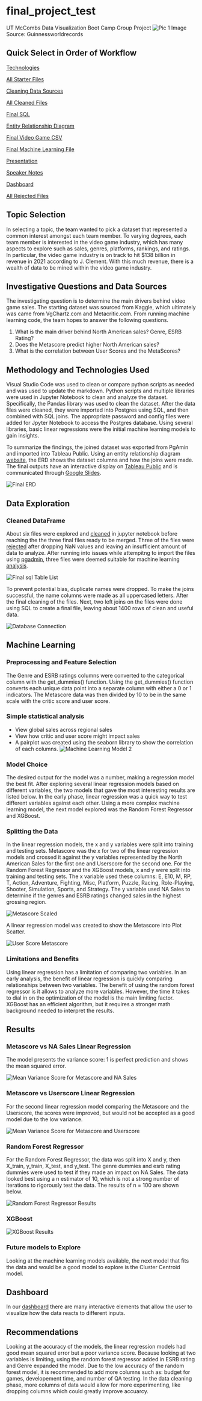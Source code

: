 # final_project_test
UT McCombs Data Visualization Boot Camp Group Project
![Pic 1](https://github.com/Sephike/predict_user_score/blob/x_role/Images/video_game_controllers.jpg)
Image Source: Guinnessworldrecords

## Quick Select in Order of Workflow
[Technologies](technology.md)

[All Starter Files](Resources/1.Starter_Files)

[Cleaning Data Sources](Resources/Cleaning_data_sources.ipynb)

[All Cleaned Files](Resources/2.Cleaned_Files)

[Final SQL](final_sql.sql)

[Entity Relationship Diagram](https://www.quickdatabasediagrams.com/)

[Final Video Game CSV](Resources/final_vg_data.csv)

[Final Machine Learning File](Resources/Machine_Learning_Model_final.ipynb)

[Presentation](https://rb.gy/nbalj3)

[Speaker Notes](Speaker_Notes.txt)

[Dashboard](https://public.tableau.com/profile/andrew.nuss#!/vizhome/UT_Austin_VG_Dashboard_Final/LandingPage)

[All Rejected Files](Resources/3.Rejected_Files)

## Topic Selection
In selecting a topic, the team wanted to pick a dataset that represented a common interest amongst each team member.  To varying degrees, each team member is interested in the video game industry, which has many aspects to explore such as sales, genres, platforms, rankings, and ratings.  In particular, the video game industry is on track to hit $138 billion in revenue in 2021 according to J. Clement.  With this much revenue, there is a wealth of data to be mined within the video game industry.  

## Investigative Questions and Data Sources
The investigating question is to determine the main drivers behind video game sales.  The starting dataset was sourced from Kaggle, which ultimately was came from VgChartz.com and Metacritic.com.  From running machine learning code, the team hopes to answer the following questions.

1. What is the main driver behind North American sales? Genre, ESRB Rating?
2. Does the Metascore predict higher North American sales? 
3. What is the correlation between User Scores and the MetaScores? 

## Methodology and Technologies Used 
Visual Studio Code was used to clean or compare python scripts as needed and was used to update the markdown. Python scripts and multiple libraries were used in Jupyter Notebook to clean and analyze the dataset. Specifically, the Pandas library was used to clean the dataset. After the data files were cleaned, they were imported into Postgres using SQL, and then combined with SQL joins.  The appropriate password and config files were added for Jpyter Notebook to access the Postgres database.  Using several libraries, basic linear regressions were the initial machine learning models to gain insights.

To summarize the findings, the joined dataset was exported from PgAmin and imported into Tableau Public. Using an entity relationship diagram [website](https://www.quickdatabasediagrams.com/), the ERD shows the dataset columns and how the joins were made. The final outputs have an interactive display on [Tableau Public](https://public.tableau.com/profile/andrew.nuss#!/vizhome/UT_Austin_VG_Dashboard_Final/LandingPage) and is communicated through [Google Slides](https://rb.gy/nbalj3).   

![Final ERD](https://github.com/Sephike/predict_user_score/blob/main/Images/final_ERD.png)

## Data Exploration 
### Cleaned DataFrame
About six files were explored and [cleaned](Resources/2.Cleaned_Files) in jupyter notebook before reaching the the three final files ready to be merged.  Three of the files were [rejected](Resources/3.Rejected_Files) after dropping NaN values and leaving an insufficient amount of data to analyze. After running into issues while attempitng to import the files using [pgadmin](final_sql.sql), three files were deemed suitable for machine learning [analysis](Resources/final_vg_data.csv).

![Final sql Table List](https://github.com/Sephike/predict_user_score/blob/main/Images/final_SQL_table_list.PNG)

To prevent potential bias, duplicate names were dropped. To make the joins successful, the name columns were made as all uppercased letters.  After the final cleaning of the files. Next, two left joins on the files were done using SQL to create a final file, leaving about 1400 rows of clean and useful data.

![Database Connection](Images/rejected_images/database_connection.png)

## Machine Learning
### Preprocessing and Feature Selection
The Genre and ESRB ratings columns were converted to the categorical column with the get_dummies() function. Using the get_dummies() function converts each unique data point into a separate column with either a 0 or 1 indicators. The Metascore data was then divided by 10 to be in the same scale with the critic score and user score. 

### Simple statistical analysis
- View global sales across regional sales
- View how critic and user score might impact sales
- A pairplot was created using the seaborn library to show the correlation of each columns. 
![Machine Learning Model 2](https://github.com/Sephike/predict_user_score/blob/main/Images/Machine_Learning_Model_2.png)

### Model Choice
The desired output for the model was a number, making a regression model the best fit. After exploring several linear regression models based on different variables, the two models that gave the most interesting results are listed below. In the early phase, linear regression was a quick way to test different variables against each other. Using a more complex machine learning model, the next model explored was the Random Forest Regressor and XGBoost.

### Splitting the Data
In the linear regression models, the x and y variables were split into training and testing sets.  Metascore was the x for two of the linear regression models and crossed it against the y variables represented by the North American Sales for the first one and Userscore for the second one.  For the Random Forest Regressor and the XGBoost models, x and y were split into training and testing sets. The x variable used these columns: E, E10, M, RP, T, Action, Adventure, Fighting, Misc, Platform, Puzzle, Racing, Role-Playing, Shooter, Simulation, Sports, and Strategy. The y variable used NA Sales to determine if the genres and ESRB ratings changed sales in the highest grossing region. 

![Metascore Scaled](https://github.com/Sephike/predict_user_score/blob/main/Images/metascore_scaled.png)

A linear regression model was created to show the Metascore into Plot Scatter.

![User Score Metascore](https://github.com/Sephike/predict_user_score/blob/main/Images/User_score_Metascore.png)


### Limitations and Benefits
Using linear regression has a limitation of comparing two variables. In an early analysis, the benefit of linear regression is quickly comparing relationships between two variables. The benefit of using the random forest regressor is it allows to analyze more variables. However, the time it takes to dial in on the optimization of the model is the main limiting factor.  XGBoost has an efficient algorithm, but it requires a stronger math background needed to interpret the results. 

## Results
### Metascore vs NA Sales Linear Regression
The model presents the variance score: 1 is perfect prediction and shows the mean squared error.

![Mean Variance Score for Metascore and NA Sales](https://github.com/Sephike/predict_user_score/blob/main/Images/NA_sales_results.PNG)

### Metascore vs Userscore Linear Regression

For the second linear regression model comparing the Metascore and the Userscore, the scores were improved, but would not be accepted as a good model due to the low variance.  

![Mean Variance Score for Metascore and Userscore](https://github.com/Sephike/predict_user_score/blob/main/Images/linear_meta_user.png)

### Random Forest Regressor
For the Random Forest Regressor, the data was split into X and y, then X_train, y_train, X_test, and y_test. The genre dummies and esrb rating dummies were used to test if they made an impact on NA Sales. The data looked best using a n estimator of 10, which is not a strong number of iterations to rigorously test the data.  The results of n = 100 are shown below. 

![Random Forest Regressor Results](Images/random_forest_score.png)


### XGBoost 
![XGBoost Results](Images/xgboost_results.PNG)


### Future models to Explore
Looking at the machine learning models available, the next model that fits the data and would be a good model to explore is the Cluster Centroid model.  

## Dashboard



In our [dashboard](https://public.tableau.com/profile/andrew.nuss#!/vizhome/UT_Austin_VG_Dashboard_Final/LandingPage) there are many interactive elements that allow the user to visualize how the data reacts to different inputs.

## Recommendations
Looking at the accuracy of the models, the linear regression models had good mean squared error but a poor variance score. Because looking at two variables is limiting, using the random forest regressor added in ESRB rating and Genre expanded the model. Due to the low accuracy of the random forest model, it is recommended to add more columns such as: budget for games, developement time, and number of QA testing. In the data cleaning phase, more columns of data would allow for more experimenting, like dropping columns which could greatly improve accuarcy.
